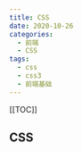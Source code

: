 ```yaml
---
title: CSS
date: 2020-10-26
categories:
  - 前端
  - CSS
tags:
  - css
  - css3
  - 前端基础
---
```


[[TOC]]

## CSS

